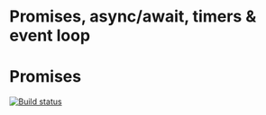 # Promises, async/await, timers & event loop

# Promises

[![Build status](https://ci.appveyor.com/api/projects/status/86xapp1v6qry5m12?svg=true)](https://ci.appveyor.com/project/bugagi67/promise)
